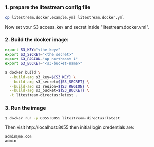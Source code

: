 ### 1. prepare the litestream config file

```bash
cp litestream.docker.example.yml litestream.docker.yml
```

Now set your S3 access_key and secret inside "litestream.docker.yml".

### 2. Build the docker image:

```bash
export S3_KEY="<the key>"
export S3_SECRET="<the secret>"
export S3_REGION="ap-northeast-1"
export S3_BUCKET="<s3-bucket-name>"

$ docker build \
  --build-arg s3_key=${S3_KEY} \
  --build-arg s3_secret=${S3_SECRET} \
  --build-arg s3_region=${S3_REGION} \
  --build-arg s3_bucket=${S3_BUCKET} \
  -t litestream-directus:latest .
```

### 3. Run the image

```bash
$ docker run -p 8055:8055 litestream-directus:latest
```

Then visit http://localhost:8055 then initial login credentials are:

```
admin@me.com
admin
```
